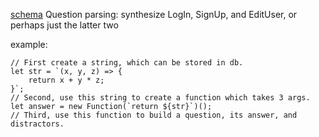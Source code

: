 [schema](https://drawsql.app/appacademy-2/diagrams/webassign#)
Question parsing:
synthesize LogIn, SignUp, and EditUser, or perhaps just the latter two

example:
```
// First create a string, which can be stored in db.
let str = `(x, y, z) => {
    return x + y * z;
}`;
// Second, use this string to create a function which takes 3 args.
let answer = new Function(`return ${str}`)();
// Third, use this function to build a question, its answer, and distractors.

